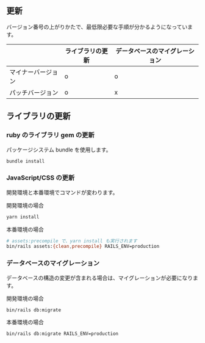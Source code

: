 更新
----

バージョン番号の上がりかたで、最低限必要な手順が分かるようになっています。

|  | ライブラリの更新 | データベースのマイグレーション|
| -- | -- | -- |
| マイナーバージョン | o | o |
| パッチバージョン | o | x |

## ライブラリの更新

### ruby のライブラリ gem の更新

パッケージシステム bundle を使用します。

```bash
bundle install
```

### JavaScript/CSS の更新

開発環境と本番環境でコマンドが変わります。

開発環境の場合

```bash
yarn install
```

本番環境の場合

```bash
# assets:precompile で、yarn install も実行されます
bin/rails assets:{clean,precompile} RAILS_ENV=production
```

### データベースのマイグレーション

データベースの構造の変更が含まれる場合は、マイグレーションが必要になります。

開発環境の場合

```bash
bin/rails db:migrate
```

本番環境の場合

```bash
bin/rails db:migrate RAILS_ENV=production
```
